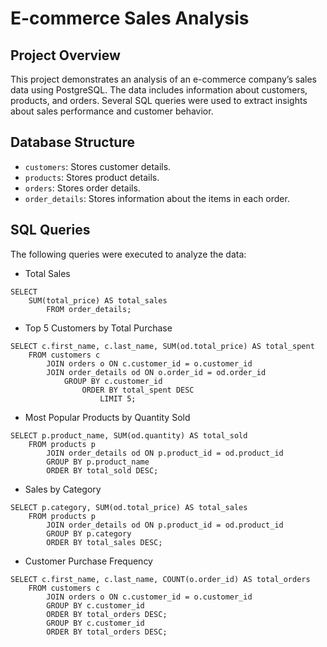 # E-commerce Sales Analysis

## Project Overview
This project demonstrates an analysis of an e-commerce company’s sales data using PostgreSQL. The data includes information about customers, products, and orders. Several SQL queries were used to extract insights about sales performance and customer behavior.

## Database Structure
- `customers`: Stores customer details.
- `products`: Stores product details.
- `orders`: Stores order details.
- `order_details`: Stores information about the items in each order.

## SQL Queries
The following queries were executed to analyze the data:
- Total Sales
```
SELECT 
	SUM(total_price) AS total_sales
		FROM order_details;
```

- Top 5 Customers by Total Purchase
```
SELECT c.first_name, c.last_name, SUM(od.total_price) AS total_spent
	FROM customers c
		JOIN orders o ON c.customer_id = o.customer_id
		JOIN order_details od ON o.order_id = od.order_id
			GROUP BY c.customer_id
				ORDER BY total_spent DESC
					LIMIT 5;
```

- Most Popular Products by Quantity Sold
```
SELECT p.product_name, SUM(od.quantity) AS total_sold
	FROM products p
		JOIN order_details od ON p.product_id = od.product_id
		GROUP BY p.product_name
		ORDER BY total_sold DESC;
```

- Sales by Category
```
SELECT p.category, SUM(od.total_price) AS total_sales
	FROM products p
		JOIN order_details od ON p.product_id = od.product_id
		GROUP BY p.category
		ORDER BY total_sales DESC;
```

- Customer Purchase Frequency
```
SELECT c.first_name, c.last_name, COUNT(o.order_id) AS total_orders
	FROM customers c
		JOIN orders o ON c.customer_id = o.customer_id
		GROUP BY c.customer_id
		ORDER BY total_orders DESC;
		GROUP BY c.customer_id
		ORDER BY total_orders DESC;
```


